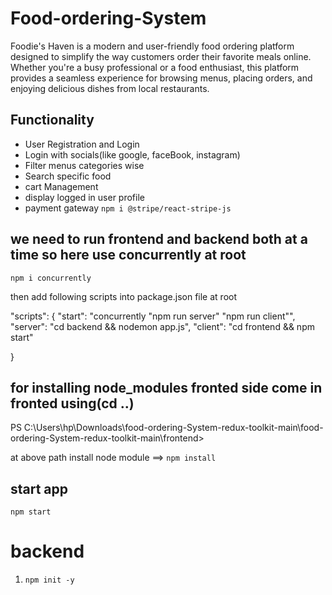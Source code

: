 # Food-ordering-System

Foodie's Haven is a modern and user-friendly food ordering platform designed to simplify the way customers order their favorite meals online. Whether you're a busy professional or a food enthusiast, this platform provides a seamless experience for browsing menus, placing orders, and enjoying delicious dishes from local restaurants.

## Functionality

- User Registration and Login
- Login with socials(like google, faceBook, instagram)
- Filter menus categories wise
- Search specific food
- cart Management
- display logged in user profile
- payment gateway
    `npm i @stripe/react-stripe-js`

##  we need to run frontend and backend both at a time so here use concurrently at root

`npm i concurrently`

then add following scripts into package.json file at root

  "scripts": {
    "start": "concurrently \"npm run server\" \"npm run client\"",
    "server": "cd backend && nodemon app.js",
    "client": "cd frontend && npm start"

  }
## for installing node_modules fronted side come in fronted using(cd ..)

PS C:\Users\hp\Downloads\food-ordering-System-redux-toolkit-main\food-ordering-System-redux-toolkit-main\frontend> 

at above path install node module  ==> `npm install`

## start app

`npm start`

# backend

1. `npm init -y`

    